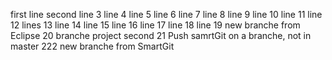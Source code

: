 first line
second  line
3 line
4 line
5 line
6 line
7 line
8 line
9 line
10 line
11 line
12 lines
13 line
14 line
15 line
16 line
17 line
18 line
19 new branche from Eclipse
20 branche project second
21 Push samrtGit on a branche, not in master
222 new branche from SmartGit